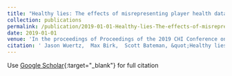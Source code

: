 ```yaml
---
title: "Healthy lies: The effects of misrepresenting player health data on experience, behavior, and performance"
collection: publications
permalink: /publication/2019-01-01-Healthy-lies-The-effects-of-misrepresenting-player-health-data-on-experience-behavior-and-performance
date: 2019-01-01
venue: 'In the proceedings of Proceedings of the 2019 CHI Conference on Human Factors in Computing Systems'
citation: ' Jason Wuertz,  Max Birk,  Scott Bateman, &quot;Healthy lies: The effects of misrepresenting player health data on experience, behavior, and performance.&quot; In the proceedings of Proceedings of the 2019 CHI Conference on Human Factors in Computing Systems, 2019.'
---
```

Use [Google Scholar](https://scholar.google.com/scholar?q=Healthy+lies:+The+effects+of+misrepresenting+player+health+data+on+experience,+behavior,+and+performance){:target="_blank"} for full citation